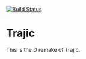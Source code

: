 [![Build Status](https://travis-ci.org/anibali/trajicd.svg?branch=master)](https://travis-ci.org/anibali/trajicd)

# Trajic

This is the D remake of Trajic.
